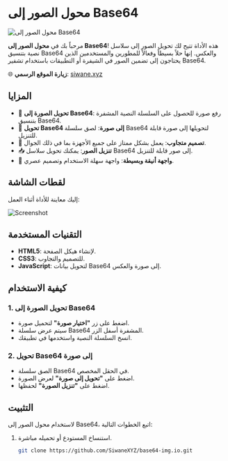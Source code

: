 # محول الصور إلى Base64

![محول الصور إلى Base64](https://img.shields.io/badge/Base64-Image_Converter-brightgreen)

مرحباً بك في **محول الصور إلى Base64**! هذه الأداة تتيح لك تحويل الصور إلى سلاسل نصية بتنسيق Base64 والعكس. إنها حلاً بسيطاً وفعالاً للمطورين والمستخدمين الذين يحتاجون إلى تضمين الصور في الشيفرة أو التطبيقات باستخدام تشفير Base64.

🌐 **زيارة الموقع الرسمي**: [siwane.xyz](https://siwane.xyz)

## المزايا

- 🔄 **تحويل الصورة إلى Base64**: رفع صورة للحصول على السلسلة النصية المشفرة بتنسيق Base64.
- 🔄 **تحويل Base64 إلى صورة**: لصق سلسلة Base64 لتحويلها إلى صورة قابلة للتنزيل.
- 📱 **تصميم متجاوب**: يعمل بشكل ممتاز على جميع الأجهزة بما في ذلك الجوال.
- 📥 **تنزيل الصور**: يمكنك تحويل سلاسل Base64 إلى صور قابلة للتنزيل.
- 🎨 **واجهة أنيقة وبسيطة**: واجهة سهلة الاستخدام وتصميم عصري.

## لقطات الشاشة

إليك معاينة للأداة أثناء العمل:

![Screenshot]([https://via.placeholder.com/600x400?text=Base64+Image+Converter](https://raw.githubusercontent.com/SiwaneXYZ/base64-img.io/refs/heads/main/Screenshot.png))

## التقنيات المستخدمة

- **HTML5**: لإنشاء هيكل الصفحة.
- **CSS3**: للتصميم والتجاوب.
- **JavaScript**: لتحويل بيانات Base64 إلى صورة والعكس.

## كيفية الاستخدام

### 1. تحويل الصورة إلى Base64
- اضغط على زر **"اختيار صورة"** لتحميل صورة.
- سيتم عرض سلسلة Base64 المشفرة أسفل الزر.
- انسخ السلسلة النصية واستخدمها في تطبيقك.

### 2. تحويل Base64 إلى صورة
- الصق سلسلة Base64 في الحقل المخصص.
- اضغط على **"تحويل إلى صورة"** لعرض الصورة.
- اضغط على **"تنزيل الصورة"** لحفظها.

## التثبيت

لاستخدام محول الصور إلى Base64، اتبع الخطوات التالية:

1. استنساخ المستودع أو تحميله مباشرة.
   
   ```bash
   git clone https://github.com/SiwaneXYZ/base64-img.io.git
